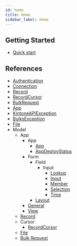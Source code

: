 ```yaml
---
id: home
title: Home
sidebar_label: Home
---
```


## Getting Started
* [Quick start](getting-started/quickstart)

## References
* [Authentication](references/authentication)
* [Connection](references/connection)
* [Record](references/record)
* [RecordCursor](references/record-cursor)
* [BulkRequest](references/bulk-request)
* [App](references/app)
* [KintoneAPIException](references/kintone-api-exception)
* [BulksException](references/bulks-exception)
* [File](references/file)
* Model
    * App
        * App
            * [App](references/model/app/app/app-model)
            * [AppDeployStatus](references/model/app/app/app-deploy-status)
        * Form
            * Field
                * Input
                    * [Lookup](references/model/app/form/field/input/form-fields-input-lookup)
                    * [Input](references/model/app/form/field/input/form-fields-input)
                    * [Member](references/model/member/member-model)
                    * [Selection](references/model/app/form/field/input/form-fields-input-selection)
                    * [Time](references/model/app/form/field/input/form-fields-input-time)
            * [Layout](references/model/app/form/field/layout/form-layout)
        * [General](references/model/app/general/general-settings)
        * [View](references/model/app/view/view-model)
    * [Record](references/model/record/record-model)
    * Cursor
        * [RecordCursor](reference/model/cursor/record-cursor)
    * [File](reference/model/file/file-model)
    * [Bulk Request](references/model/bulk-request/bulk-request-model)
